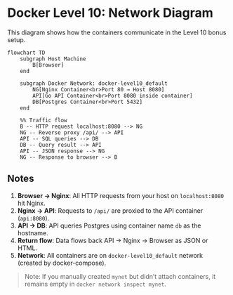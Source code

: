 # Docker Level 10: Network Diagram

This diagram shows how the containers communicate in the Level 10 bonus setup.

```mermaid
flowchart TD
    subgraph Host Machine
        B[Browser]
    end

    subgraph Docker Network: docker-level10_default
        NG[Nginx Container<br>Port 80 → Host 8080]
        API[Go API Container<br>Port 8080 inside container]
        DB[Postgres Container<br>Port 5432]
    end

    %% Traffic flow
    B -- HTTP request localhost:8080 --> NG
    NG -- Reverse proxy /api/ --> API
    API -- SQL queries --> DB
    DB -- Query result --> API
    API -- JSON response --> NG
    NG -- Response to browser --> B
```

## Notes

1. **Browser → Nginx**: All HTTP requests from your host on `localhost:8080` hit Nginx.
2. **Nginx → API**: Requests to `/api/` are proxied to the API container (`api:8080`).
3. **API → DB**: API queries Postgres using container name `db` as the hostname.
4. **Return flow**: Data flows back API → Nginx → Browser as JSON or HTML.
5. **Network**: All containers are on `docker-level10_default` network (created by docker-compose).

> Note: If you manually created `mynet` but didn’t attach containers, it remains empty in `docker network inspect mynet`.
